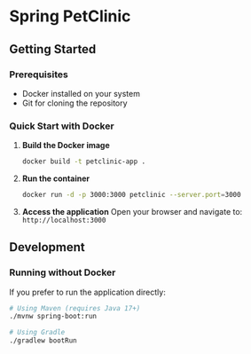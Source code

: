 # Spring PetClinic
## Getting Started

### Prerequisites
- Docker installed on your system
- Git for cloning the repository

### Quick Start with Docker


1. **Build the Docker image**
   ```bash
   docker build -t petclinic-app .
   ```

1. **Run the container**
   ```bash
   docker run -d -p 3000:3000 petclinic --server.port=3000
   ```

3. **Access the application**
   Open your browser and navigate to: `http://localhost:3000`

## Development

### Running without Docker

If you prefer to run the application directly:

```bash
# Using Maven (requires Java 17+)
./mvnw spring-boot:run

# Using Gradle
./gradlew bootRun
```
